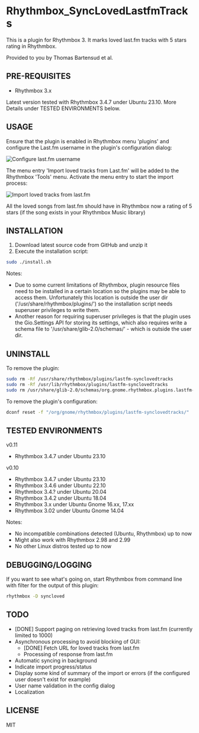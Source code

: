 # Rhythmbox_SyncLovedLastfmTracks

This is a plugin for Rhythmbox 3. It marks loved last.fm tracks with 5 stars rating in Rhythmbox.

Provided to you by Thomas Bartensud et al.


## PRE-REQUISITES

- Rhythmbox 3.x 
 
Latest version tested with Rhythmbox 3.4.7 under Ubuntu 23.10. More Details under TESTED ENVIRONMENTS below.


## USAGE
Ensure that the plugin is enabled in Rhythmbox menu 'plugins' and configure the Last.fm username in the plugin's configuration dialog:

![Configure last.fm username](https://user-images.githubusercontent.com/156340/43361375-4da23d92-92cd-11e8-9714-387e999bfe37.png)

The menu entry 'Import loved tracks from Last.fm' will be added to the Rhythmbox 'Tools' menu. Activate the menu entry to start the import process:

![Import loved tracks from last.fm](https://user-images.githubusercontent.com/156340/43361260-a6f6b2cc-92ca-11e8-8bf6-24ec24caa250.png)

All the loved songs from last.fm should have in Rhythmbox now a rating of 5 stars (if the song exists in your Rhythmbox Music library)

## INSTALLATION

1. Download latest source code from GitHub and unzip it
2. Execute the installation script:
```sh
sudo ./install.sh
```
Notes:
- Due to some current limitations of Rhythmbox, plugin resource files need to be installed in a certain location so the plugins may be able to access them. Unfortunately this location is outside the user dir ('/usr/share/rhythmbox/plugins/') so the installation script needs superuser privileges to write them.  
- Another reason for requiring superuser privileges is that the plugin uses the Gio.Settings API for storing its settings, which also requires write a schema file to '/usr/share/glib-2.0/schemas/' - which is outside the user dir.

## UNINSTALL
To remove the plugin:
```sh
sudo rm -Rf /usr/share/rhythmbox/plugins/lastfm-synclovedtracks
sudo rm -Rf /usr/lib/rhythmbox/plugins/lastfm-synclovedtracks
sudo rm /usr/share/glib-2.0/schemas/org.gnome.rhythmbox.plugins.lastfm-synclovedtracks.gschema.xml && sudo glib-compile-schemas /usr/share/glib-2.0/schemas/
```

To remove the plugin's configuration:
```sh
dconf reset -f "/org/gnome/rhythmbox/plugins/lastfm-synclovedtracks/"
```


## TESTED ENVIRONMENTS

v0.11
- Rhythmbox 3.4.7 under Ubuntu 23.10

v0.10
- Rhythmbox 3.4.7 under Ubuntu 23.10
- Rhythmbox 3.4.6 under Ubuntu 22.10
- Rhythmbox 3.4.? under Ubuntu 20.04
- Rhythmbox 3.4.2 under Ubuntu 18.04
- Rhythmbox 3.x under Ubuntu Gnome 16.xx, 17.xx
- Rhythmbox 3.02 under Ubuntu Gnome 14.04

Notes: 
- No incompatible combinations detected (Ubuntu, Rhythmbox) up to now
- Might also work with Rhythmbox 2.98 and 2.99
- No other Linux distros tested up to now

## DEBUGGING/LOGGING
If you want to see what's going on, start Rhythmbox from command line with filter for the output of this plugin:
```sh
rhythmbox -D syncloved
```


## TODO
- [DONE] Support paging on retrieving loved tracks from last.fm (currently limited to 1000) 
- Asynchronous processing to avoid blocking of GUI: 
  - [DONE] Fetch URL for loved tracks from last.fm
  - Processing of response from last.fm
- Automatic syncing in background
- Indicate import progress/status
- Display some kind of summary of the import or errors (if the configured user doesn't exist for example)
- User name validation in the config dialog
- Localization


## LICENSE
MIT
